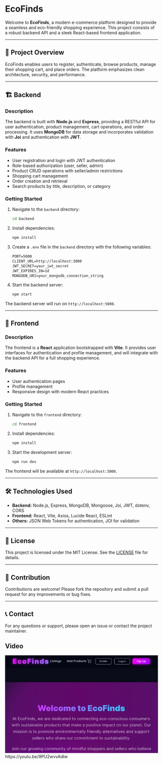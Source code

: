 # EcoFinds

Welcome to **EcoFinds**, a modern e-commerce platform designed to provide a seamless and eco-friendly shopping experience. This project consists of a robust backend API and a sleek React-based frontend application.

---

## 🚀 Project Overview

EcoFinds enables users to register, authenticate, browse products, manage their shopping cart, and place orders. The platform emphasizes clean architecture, security, and performance.

---

## 🏗️ Backend

### Description

The backend is built with **Node.js** and **Express**, providing a RESTful API for user authentication, product management, cart operations, and order processing. It uses **MongoDB** for data storage and incorporates validation with **Joi** and authentication with **JWT**.

### Features

- User registration and login with JWT authentication
- Role-based authorization (user, seller, admin)
- Product CRUD operations with seller/admin restrictions
- Shopping cart management
- Order creation and retrieval
- Search products by title, description, or category

### Getting Started

1. Navigate to the `backend` directory:
   ```bash
   cd backend
   ```

2. Install dependencies:
   ```bash
   npm install
   ```

3. Create a `.env` file in the `backend` directory with the following variables:
   ```
   PORT=5000
   CLIENT_URL=http://localhost:3000
   JWT_SECRET=your_jwt_secret
   JWT_EXPIRES_IN=1d
   MONGODB_URI=your_mongodb_connection_string
   ```

4. Start the backend server:
   ```bash
   npm start
   ```

The backend server will run on `http://localhost:5000`.

---

## 🎨 Frontend

### Description

The frontend is a **React** application bootstrapped with **Vite**. It provides user interfaces for authentication and profile management, and will integrate with the backend API for a full shopping experience.

### Features

- User authentication pages
- Profile management
- Responsive design with modern React practices

### Getting Started

1. Navigate to the `frontend` directory:
   ```bash
   cd frontend
   ```

2. Install dependencies:
   ```bash
   npm install
   ```

3. Start the development server:
   ```bash
   npm run dev
   ```

The frontend will be available at `http://localhost:3000`.

---

## 🛠️ Technologies Used

- **Backend:** Node.js, Express, MongoDB, Mongoose, Joi, JWT, dotenv, CORS
- **Frontend:** React, Vite, Axios, Lucide React, ESLint
- **Others:** JSON Web Tokens for authentication, JOI for validation

---

## 📄 License

This project is licensed under the MIT License. See the [LICENSE](LICENSE) file for details.

---

## 🙌 Contribution

Contributions are welcome! Please fork the repository and submit a pull request for any improvements or bug fixes.

---

## 📞 Contact

For any questions or support, please open an issue or contact the project maintainer.

## Video

<img src="https://github.com/Arvin-Samuel-A/EcoFinds/blob/main/Demo.jpeg">
https://youtu.be/9PU2wvvAdlw
